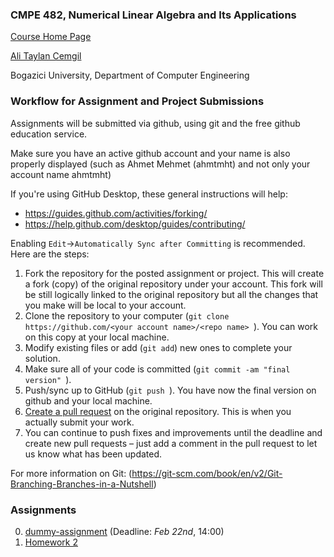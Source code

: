 

### CMPE 482, Numerical Linear Algebra and Its Applications

[Course Home Page](https://www.cmpe.boun.edu.tr/~cemgil/Courses/cmpe482/index.html)

[Ali Taylan Cemgil](https://www.cmpe.boun.edu.tr/~cemgil/)

Bogazici University, Department of Computer Engineering


### Workflow for Assignment and Project Submissions

Assignments will be submitted via github, using git and the free github education service. 

Make sure you have an active github account and your name is also properly displayed (such as Ahmet Mehmet (ahmtmht) and not only your account name ahmtmht)

If you're using GitHub Desktop, these general instructions will help:

* <https://guides.github.com/activities/forking/>
* <https://help.github.com/desktop/guides/contributing/>

Enabling `Edit`->`Automatically Sync after Committing` is recommended. Here are the steps:

1. Fork the repository for the posted assignment or project. This will create a fork (copy) of the original repository under your account. This fork  will be still logically linked to the original repository but all the changes that you make will be local to your account.
1. Clone the repository to your computer (`git clone https://github.com/<your account name>/<repo name> `). You can work on this copy at your local machine.
1. Modify existing files or add (`git add`) new ones to complete your solution. 
1. Make sure all of your code is committed (`git commit -am "final version" `). 
1. Push/sync up to GitHub (`git push `). You have now the final version on github and your local machine.
1. [Create a pull request](https://help.github.com/articles/creating-a-pull-request/) on the original repository. This is when you actually submit your work.
1. You can continue to push fixes and improvements until the deadline and create new pull requests – just add a comment in the pull request to let us know what has been updated.

For more information on Git: (https://git-scm.com/book/en/v2/Git-Branching-Branches-in-a-Nutshell)

### Assignments
0. [dummy-assignment](https://github.com/CMPE482-Spring2017-Bogazici/dummy-assignment) (Deadline: *Feb 22nd*, 14:00)
0. [Homework 2](https://github.com/CMPE482-Spring2017-Bogazici/hw2)

